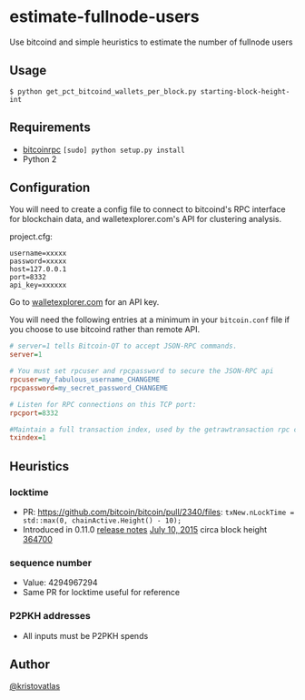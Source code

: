 # estimate-fullnode-users

Use bitcoind and simple heuristics to estimate the number of fullnode users

## Usage

    $ python get_pct_bitcoind_wallets_per_block.py starting-block-height-int

## Requirements

* [bitcoinrpc](https://github.com/jgarzik/python-bitcoinrpc) `[sudo] python setup.py install`
* Python 2

## Configuration

You will need to create a config file to connect to bitcoind's RPC interface for blockchain data, and walletexplorer.com's API for clustering analysis.

project.cfg:
```
username=xxxxx
password=xxxxx
host=127.0.0.1
port=8332
api_key=xxxxxx
```
Go to [walletexplorer.com](https://www.walletexplorer.com/) for an API key.

You will need the following entries at a minimum in your `bitcoin.conf` file if you choose to use bitcoind rather than remote API.

```ini
# server=1 tells Bitcoin-QT to accept JSON-RPC commands.
server=1

# You must set rpcuser and rpcpassword to secure the JSON-RPC api
rpcuser=my_fabulous_username_CHANGEME
rpcpassword=my_secret_password_CHANGEME

# Listen for RPC connections on this TCP port:
rpcport=8332

#Maintain a full transaction index, used by the getrawtransaction rpc call (default: 0)
txindex=1
```

## Heuristics

### locktime

 * PR: https://github.com/bitcoin/bitcoin/pull/2340/files: `txNew.nLockTime = std::max(0, chainActive.Height() - 10);`
 * Introduced in 0.11.0 [release notes](https://bitcoincore.org/en/releases/0.11.0/) [July 10, 2015](https://github.com/bitcoin/bitcoin/releases/tag/v0.11.0) circa block height [364700](https://blockchain.info/block-height/364700)

### sequence number

 * Value: 4294967294
 * Same PR for locktime useful for reference

### P2PKH addresses

* All inputs must be P2PKH spends

## Author

[@kristovatlas](https://github.com/kristovatlas)
